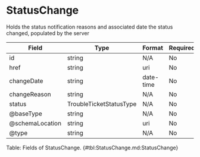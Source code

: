 <!--
    ATTENTION: This file was generated via gradle!
               Do NOT manually edit this file! Any such changes will be overwritten!
-->

# StatusChange

Holds the status notification reasons and associated date the status changed, populated by the server

| Field | Type | Format | Required |
|-------|---|--------|---|
| id | string | N/A | No |
| href | string | uri | No |
| changeDate | string | date-time | No |
| changeReason | string | N/A | No |
| status | TroubleTicketStatusType | N/A | No |
| \@baseType | string | N/A | No |
| \@schemaLocation | string | uri | No |
| \@type | string | N/A | No |

Table: Fields of StatusChange. {#tbl:StatusChange.md:StatusChange}
